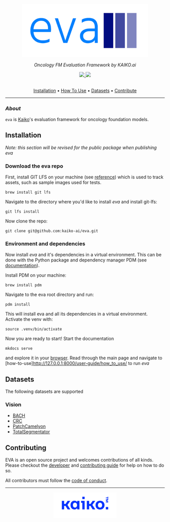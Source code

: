 <div align="center">

<img src="./docs/images/eva-logo.png" width="400">

<br />

_Oncology FM Evaluation Framework by KAIKO.ai_


<a href="https://www.python.org/">
  <img src="https://img.shields.io/badge/-Python_3.11-blue?logo=python&logoColor=white" />
</a>
<a href="https://www.apache.org/licenses/LICENSE-2.0">
  <img src="https://img.shields.io/badge/License-Apache%202.0-blue.svg" />
</a>

<br />
<br />

<p align="center">
  <a href="#installation">Installation</a> •
  <a href="#how-to-use">How To Use</a> •
  <a href="#datasets">Datasets</a> •
  <a href="#contributing">Contribute</a>
</p>

</div>

---

### _About_

`eva` is [Kaiko](https://kaiko.ai/)'s evaluation framework for oncology foundation models.

## Installation

*Note: this section will be revised for the public package when publishing eva*


### Download the eva repo

First, install GIT LFS on your machine (see [reference](https://git-lfs.com/)) which is used to track assets, 
such as sample images used for tests.
```
brew install git lfs
```
Navigate to the directory where you'd like to install *eva* and install git-lfs:
```
git lfs install
```
Now clone the repo:
```
git clone git@github.com:kaiko-ai/eva.git
```

### Environment and dependencies

Now install *eva* and it's dependencies in a virtual environment. This can be done with the Python 
package and dependency manager PDM (see [documentation](https://pdm-project.org/latest/)).

Install PDM on your machine:
```
brew install pdm
```
Navigate to the eva root directory and run:
```
pdm install
```
This will install eva and all its dependencies in a virtual environment. Activate the venv with:
```
source .venv/bin/activate
```
Now you are ready to start! Start the documentation
```
mkdocs serve
```
and explore it in your [browser](http://127.0.0.1:8000/). Read through the main page and navigate
to [how-to-use]http://127.0.0.1:8000/user-guide/how_to_use/ to run *eva*

## Datasets

The following datasets are supported

### Vision
- [BACH](./docs/datasets/bach.md)
- [CRC](./docs/datasets/crc.md)
- [PatchCamelyon](./docs/datasets/patch_camelyon.md)
- [TotalSegmentator](./docs/datasets/total_segmentator.md)

## Contributing

EVA is an open source project and welcomes contributions of all kinds. Please checkout the [developer](./docs/DEVELOPER_GUIDE.md) and [contributing guide](./docs/CONTRIBUTING.md) for help on how to do so.

All contributors must follow the [code of conduct](./docs/CODE_OF_CONDUCT.md).

---
<div align="center">
  <img src="./docs/images/kaiko-logo.png" width="200">
</div>
